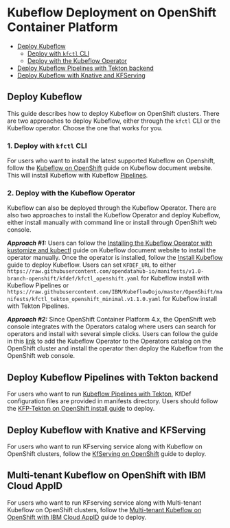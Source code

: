 # Kubeflow Deployment on OpenShift Container Platform

  - [Deploy Kubeflow](#deploy-kubeflow)
    - [Deploy with `kfctl` CLI](#1-deploy-with-kfctl-cli)
    - [Deploy with the Kubeflow Operator](#2-deploy-with-the-kubeflow-operator)
  - [Deploy Kubeflow Pipelines with Tekton backend](#deploy-kubeflow-pipelines-with-tekton-backend)
  - [Deploy Kubeflow with Knative and KFServing](#deploy-kubeflow-with-knative-and-kfserving)

## Deploy Kubeflow

This guide describes how to deploy Kubeflow on OpenShift clusters. There are two approaches to deploy Kubeflow, either through the `kfctl` CLI or the Kubeflow operator. Choose the one that works for you.

### 1. Deploy with `kfctl` CLI

  For users who want to install the latest supported Kubeflow on Openshift, follow the [Kubeflow on OpenShift](https://www.kubeflow.org/docs/openshift/) guide on Kubeflow document website. This will install Kubeflow with Kubeflow [Pipelines](https://github.com/kubeflow/pipelines).

### 2. Deploy with the Kubeflow Operator

  Kubeflow can also be deployed through the Kubeflow Operator. There are also two approaches to install the Kubeflow Operator and deploy Kubeflow, either install manually with command line or install through OpenShift web console.
  
  ***Approach #1:*** Users can follow the [Installing the Kubeflow Operator with kustomize and kubectl](https://www.kubeflow.org/docs/operator/install-operator/#2-installing-the-kubeflow-operator-with-kustomize-and-kubectl) guide on Kubeflow document website to install the operator manually. Once the operator is installed, follow the [Install Kubeflow](https://www.kubeflow.org/docs/operator/install-kubeflow/) guide to deploy Kubeflow. Users can set `KFDEF_URL` to either `https://raw.githubusercontent.com/opendatahub-io/manifests/v1.0-branch-openshift/kfdef/kfctl_openshift.yaml` for Kubeflow install with Kubeflow Pipelines or `https://raw.githubusercontent.com/IBM/KubeflowDojo/master/OpenShift/manifests/kfctl_tekton_openshift_minimal.v1.1.0.yaml` for Kubeflow install with Tekton Pipelines.

  ***Approach #2:*** Since OpenShift Container Platform 4.x, the OpenShift web console integrates with the Operators catalog where users can search for operators and install with several simple clicks. Users can follow the guide in this [link](operator/README.md) to add the Kubeflow Operator to the Operators catalog on the OpenShift cluster and install the operator then deploy the Kubeflow from the OpenShift web console. 

## Deploy Kubeflow Pipelines with Tekton backend

  For users who want to run [Kubeflow Pipelines with Tekton](https://github.com/kubeflow/kfp-tekton), KfDef configuration files are provided in manifests directory. Users should follow the [KFP-Tekton on OpenShift install guide](manifests/README.md) to deploy.

## Deploy Kubeflow with Knative and KFServing

  For users who want to run KFserving service along with Kubeflow on OpenShift clusters, follow the [KfServing on OpenShift](manifests/README-kfserving.md) guide to deploy.

## Multi-tenant Kubeflow on OpenShift with IBM Cloud AppID

  For users who want to run KFserving service along with Multi-tenant Kubeflow on OpenShift clusters, follow the [Multi-tenant Kubeflow on OpenShift with IBM Cloud AppID](manifests/README-appid.md) guide to deploy.